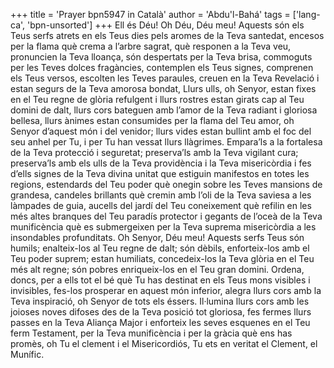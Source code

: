 +++
title = 'Prayer bpn5947 in Català'
author = 'Abdu'l-Bahá'
tags = ['lang-ca', 'bpn-unsorted']
+++
Ell és Déu!
Oh Déu, Déu meu! Aquests són els Teus serfs atrets en els Teus dies pels aromes de la Teva santedat, encesos per la flama què crema a l’arbre sagrat, què responen a la Teva veu, pronuncien la Teva lloança, són despertats per la Teva brisa, commoguts per les Teves dolces fragàncies, contemplen els Teus signes, comprenen els Teus versos, escolten les Teves paraules, creuen en la Teva Revelació i estan segurs de la Teva amorosa bondat, Llurs ulls, oh Senyor, estan fixes en el Teu regne de glòria refulgent i llurs rostres estan girats cap al Teu domini de dalt, llurs cors bateguen amb l’amor de la Teva radiant i gloriosa bellesa, llurs ànimes estan consumides per la flama del Teu amor, oh Senyor d’aquest món i del venidor; llurs vides estan bullint amb el foc del seu anhel per Tu, i per Tu han vessat llurs llàgrimes.
Empara’ls a la fortalesa de la Teva protecció i seguretat; preserva’ls amb la Teva vigilant cura; preserva’ls amb els ulls de la Teva providència i la Teva misericòrdia i fes d’ells signes de la Teva divina unitat que estiguin manifestos en totes les regions, estendards del Teu poder què onegin sobre les Teves mansions de grandesa, candeles brillants què cremin amb l’oli de la Teva saviesa a les làmpades de guia, aucells del jardí del Teu coneixement què refilin en les més altes branques del Teu paradís protector i gegants de l’oceà de la Teva munificència què es submergeixen per la Teva suprema misericòrdia a les insondables profunditats.
Oh Senyor, Déu meu! Aquests serfs Teus són humils; enalteix-los al Teu regne de dalt; són dèbils, enforteix-los amb el Teu poder suprem; estan humiliats, concedeix-los la Teva glòria en el Teu més alt regne; són pobres enriqueix-los en el Teu gran domini. Ordena, doncs, per a ells tot el bé què Tu has destinat en els Teus mons visibles i invisibles, fes-los prosperar en aquest món inferior, alegra llurs cors amb la Teva inspiració, oh Senyor de tots els éssers. Il·lumina llurs cors amb les joioses noves difoses des de la Teva posició tot gloriosa, fes fermes llurs passes en la Teva Aliança Major i enforteix les seves esquenes en el Teu ferm Testament, per la Teva munificència i per la gràcia què ens has promès, oh Tu el clement i el Misericordiós, Tu ets en veritat el Clement, el Munífic.
